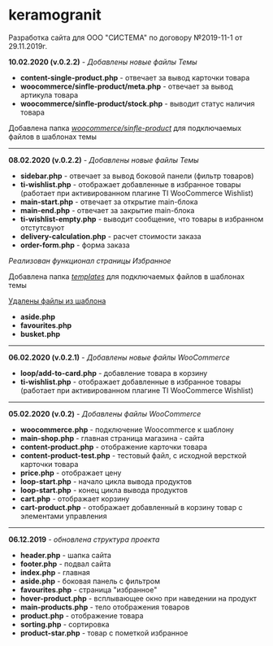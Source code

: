 # keramogranit
Разработка сайта для ООО "СИСТЕМА" по договору №2019-11-1 от 29.11.2019г.

<strong>10.02.2020 (v.0.2.2)</strong> - <i>Добавлены новые файлы Темы</i>
<ul>
  <li><strong>content-single-product.php</strong> - отвечает за вывод карточки товара</li>
  <li><strong>woocommerce/sinfle-product/meta.php</strong> - отвечает за вывод артикула товара</li>
  <li><strong>woocommerce/sinfle-product/stock.php</strong> - выводит статус наличия товара</li>
</ul>
<p>Добавлена папка <i><u>woocommerce/sinfle-product</u></i> для подключаемых файлов в шаблонах темы</p>
<hr>

<strong>08.02.2020 (v.0.2.2)</strong> - <i>Добавлены новые файлы Темы</i>
<ul>
  <li><strong>sidebar.php</strong> - отвечает за вывод боковой панели (фильтр товаров)</li>
  <li><strong>ti-wishlist.php</strong> - отображает добавленные в избранное товары (работает при активированном плагине TI WooCommerce Wishlist)</li>
  <li><strong>main-start.php</strong> - отвечает за открытие main-блока</li>
  <li><strong>main-end.php</strong> - отвечает за закрытие main-блока</li>
  <li><strong>ti-wishlist-empty.php</strong> - выводит сообщение, что товары в избранном отстутсвуют</li>
  <li><strong>delivery-calculation.php</strong> - расчет стоимости заказа</li>
  <li><strong>order-form.php</strong> - форма заказа</li>
</ul>
<i>Реализован функционал страницы Избранное</i>
<p>Добавлена папка <i><u>templates</u></i> для подключаемых файлов в шаблонах темы</p>
<u>Удалены файлы из шаблона</u>
<ul>
  <li><strong>aside.php</strong></li>
  <li><strong>favourites.php</strong></li>
  <li><strong>busket.php</strong></li>
</ul>
<hr>
<strong>06.02.2020 (v.0.2.1)</strong> - <i>Добавлены новые файлы WooCommerce</i>
<ul>
  <li><strong>loop/add-to-card.php</strong> - добавление товара в корзину</li>
  <li><strong>ti-wishlist.php</strong> - отображает добавленные в избранное товары (работает при активированном плагине TI WooCommerce Wishlist)</li>
</ul>
<hr>
<strong>05.02.2020 (v.0.2)</strong> - <i>Добавлены файлы WooCommerce</i>
<ul>
  <li><strong>woocommerce.php</strong> - подключение Woocommerce к шаблону</li>
  <li><strong>main-shop.php</strong> - главная страница магазина - сайта</li>
  <li><strong>content-product.php</strong> - отображение карточки товара </li>
  <li><strong>content-product-test.php</strong> - тестовый файл, c исходной версткой карточки товара</li>
  <li><strong>price.php</strong> - отображает цену</li>
  <li><strong>loop-start.php</strong> - начало цикла вывода продуктов</li>
  <li><strong>loop-start.php</strong> - конец цикла вывода продуктов</li>
  <li><strong>cart.php</strong> - отображает корзину</li>
  <li><strong>cart-product.php</strong> - отображает добавленный в корзину товар с элементами управления</li>
</ul>
<hr>
<strong>06.12.2019</strong> - <i>обновлена структура проекта</i>
<ul>
  <li><strong>header.php</strong> - шапка сайта</li>
  <li><strong>footer.php</strong> - подвал сайта</li>
  <li><strong>index.php</strong> - главная</li>
  <li><strong>aside.php</strong> - боковая панель с фильтром</li>
  <li><strong>favourites.php</strong> - страница "избранное"</li>
  <li><strong>hover-product.php</strong> - всплывающее окно при наведении на продукт</li>
  <li><strong>main-products.php</strong> - тело отображения товаров</li>
  <li><strong>product.php</strong> - отображение товара</li>
  <li><strong>sorting.php</strong> - сортировка</li>
  <li><strong>product-star.php</strong> - товар с пометкой избранное</li>
</ul>
